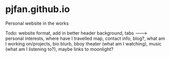 # pjfan.github.io
Personal website in the works

Todo: website format, add in better header background, tabs ---> personal interests, where have I travelled map, contact info, blog?, what am I working on/projects, bio blurb, bboy theater (what am I watching), music (what am I listening to?), maybe links to moonlight? 